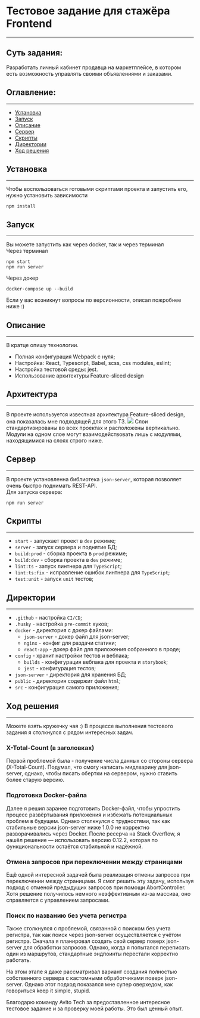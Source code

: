 # Тестовое задание для стажёра Frontend
***
## Суть задания:
Разработать личный кабинет продавца на маркетплейсе, в котором есть возможность управлять своими объявлениями и заказами.

## Оглавление:
***
- [Установка](#установка)
- [Запуск](#запуск)
- [Описание](#описание)
- [Сервер](#сервер)
- [Скрипты](#скрипты)
- [Директории](#директории)
- [Ход решения](#ход-решения)
## Установка
***
Чтобы воспользоваться готовыми скриптами проекта и запустить его, нужно установить зависимости
```
npm install
```

## Запуск
***
Вы можете запустить как через docker, так и через терминал</br>
Через терминал
```
npm start
npm run server
```
Через докер
```
docker-compose up --build
```
Если у вас возникнут вопросы по версионности, описал пожробнее ниже :)

## Описание
***
В кратце опишу технологии.
- Полная конфигурация Webpack с нуля;
- Настройка: React, Typescript, Babel, scss, css modules, eslint;
- Настройка тестовой среды: jest.
- Использование архитектуры Feature-sliced design

## Архитектура
***
В проекте используется известная архитектура Feature-sliced design, она показалась мне подходящей для этого ТЗ.
<img src="https://sun9-10.userapi.com/impg/ijuHbeU51ArxcrXrXhGkIEtr8ftoIfhuvaJpfg/mgtVhT6t7_g.jpg?size=972x488&quality=96&sign=5c2fb87967d624ff85a8e3775afbdd8f&type=album" />
Слои стандартизированы во всех проектах и расположены вертикально.
Модули на одном слое могут взаимодействовать лишь с модулями, находящимися на слоях строго ниже.

## Сервер
***
В проекте установленна библиотека `json-server`, которая позволяет очень быстро поднимать REST-API.</br>
Для запуска сервера:
```
npm run server
```

## Скрипты
***
- `start` - запускает проект в `dev` режиме;
- `server` - запуск сервера и поднятие БД;
- `build:prod` - сборка проекта в `prod` режиме;
- `build:dev` - сборка проекта в `dev` режиме;
- `lint:ts` - запуск линтнера для `TypeScript`;
- `lint:ts:fix` - исправление ошибок линтнера для `TypeScript`;
- `test:unit` - запуск `unit` тестов;

## Директории
***
- `.github` - настройка `CI/CD`;
- `.husky` - настройка `pre-commit` хуков;
- `docker` - директория с докер файлами:
    - `json-server` - докер файл для json-server;
    - `nginx` - конфиг для раздачи статики;
    - `react-app` - докер файл для приложения собранного в проде;
- `config` - хранит настройки тестов и вебпака;
    - `builds` - конфигурация вебпака для проекта и `storybook`;
    - `jest` - конфигурация тестов;
- `json-server` - директория для хранения БД;
- `public` - директория содержит файл `html`;
- `src` - конфигурация самого приложения;

## Ход решения
***
Можете взять кружечку чая :)
В процессе выполнения тестового задания я столкнулся с рядом интересных задач.

### X-Total-Count (в заголовках)
Первой проблемой была - получение числа данных со стороны сервера (X-Total-Count).
Подумал, что смогу написать мидлварину для json-server, однако,
чтобы писать обертки на сервером, нужно ставить более старую версию.
### Подготовка Docker-файла
Далее я решил заранее подготовить Docker-файл, чтобы упростить процесс развёртывания приложения и избежать потенциальных проблем в будущем. 
Однако столкнулся с трудностями, так как стабильные версии json-server ниже 1.0.0 не корректно разворачивались через Docker. 
После ресерча на Stack Overflow, я нашёл решение — использовать версию 0.12.2, которая по функциональности остаётся стабильной и надёжной.
### Отмена запросов при переключении между страницами
Ещё одной интересной задачей была реализация отмены запросов при переключении между страницами. 
Я смог решить эту задачу, используя подход с отменой предыдущих запросов при помощи AbortController. 
Хотя решение получилось немного неэффективным из-за массива, оно справляется с управлением запросами.
### Поиск по названию без учета регистра
Также столкнулся с проблемой, связанной с поиском без учета регистра, 
так как поиск через json-server осуществляется с учётом регистра. 
Сначала я планировал создать свой сервер поверх json-server для обработки запросов. 
Однако, когда я попытался переписать один из маршрутов, стандартные эндпоинты перестали корректно работать.


На этом этапе я даже рассматривал вариант создания полностью собственного сервера с кастомными обработчиками поверх json-server. 
Однако этот подход показался мне супер оверхедом, как говориться keep it simple, stupid.

Благодарю команду Avito Tech за предоставленное интересное тестовое задание и за проверку моей работы. Это был ценный опыт.
